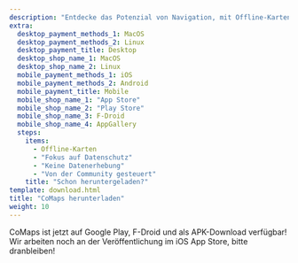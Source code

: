 ```yaml
---
description: "Entdecke das Potenzial von Navigation, mit Offline-Karten, datenschutzorientierten Features und einer von der Community entwickelten App"
extra:
  desktop_payment_methods_1: MacOS
  desktop_payment_methods_2: Linux
  desktop_payment_title: Desktop
  desktop_shop_name_1: MacOS
  desktop_shop_name_2: Linux
  mobile_payment_methods_1: iOS
  mobile_payment_methods_2: Android
  mobile_payment_title: Mobile
  mobile_shop_name_1: "App Store"
  mobile_shop_name_2: "Play Store"
  mobile_shop_name_3: F-Droid
  mobile_shop_name_4: AppGallery
  steps:
    items:
      - Offline-Karten
      - "Fokus auf Datenschutz"
      - "Keine Datenerhebung"
      - "Von der Community gesteuert"
    title: "Schon heruntergeladen?"
template: download.html
title: "CoMaps herunterladen"
weight: 10
---
```


CoMaps ist jetzt auf Google Play, F-Droid und als APK-Download verfügbar!
Wir arbeiten noch an der Veröffentlichung im iOS App Store, bitte
dranbleiben!
